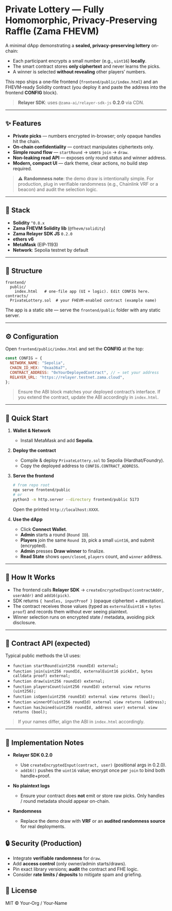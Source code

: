 # Private Lottery — Fully Homomorphic, Privacy‑Preserving Raffle (Zama FHEVM)

A minimal dApp demonstrating a **sealed, privacy‑preserving lottery** on-chain:

* Each participant encrypts a small number (e.g., `uint16`) **locally**.
* The smart contract stores **only ciphertext** and never learns the picks.
* A winner is selected **without revealing** other players’ numbers.

This repo ships a one‑file frontend (`frontend/public/index.html`) and an FHEVM‑ready Solidity contract (you deploy it and paste the address into the frontend **CONFIG** block).

> **Relayer SDK**: uses `@zama-ai/relayer-sdk-js` **0.2.0** via CDN.

---

## ✨ Features

* **Private picks** — numbers encrypted in-browser; only opaque handles hit the chain.
* **On-chain confidentiality** — contract manipulates ciphertexts only.
* **Simple round flow** — `startRound` → users `join` → `draw`.
* **Non‑leaking read API** — exposes only round status and winner address.
* **Modern, compact UI** — dark theme, clear actions, no build step required.

> ⚠️ **Randomness note**: the demo draw is intentionally simple. For production, plug in verifiable randomness (e.g., Chainlink VRF or a beacon) and audit the selection logic.

---

## 🧱 Stack

* **Solidity** `^0.8.x`
* **Zama FHEVM Solidity lib** (`@fhevm/solidity`)
* **Zama Relayer SDK JS** `0.2.0`
* **ethers v6**
* **MetaMask** (EIP‑1193)
* **Network**: Sepolia testnet by default

---

## 📁 Structure

```
frontend/
  public/
    index.html   # one‑file app (UI + logic). Edit CONFIG here.
contracts/
  PrivateLottery.sol  # your FHEVM-enabled contract (example name)
```

The app is a static site — serve the `frontend/public` folder with any static server.

---

## ⚙️ Configuration

Open `frontend/public/index.html` and set the **CONFIG** at the top:

```js
const CONFIG = {
  NETWORK_NAME: "Sepolia",
  CHAIN_ID_HEX: "0xaa36a7",
  CONTRACT_ADDRESS: "0xYourDeployedContract", // ← set your address
  RELAYER_URL: "https://relayer.testnet.zama.cloud",
};
```

> Ensure the ABI block matches your deployed contract’s interface. If you extend the contract, update the ABI accordingly in `index.html`.

---

## 🚀 Quick Start

1. **Wallet & Network**

   * Install MetaMask and add **Sepolia**.

2. **Deploy the contract**

   * Compile & deploy `PrivateLottery.sol` to Sepolia (Hardhat/Foundry).
   * Copy the deployed address to `CONFIG.CONTRACT_ADDRESS`.

3. **Serve the frontend**

   ```bash
   # from repo root
   npx serve frontend/public
   # or
   python3 -m http.server --directory frontend/public 5173
   ```

   Open the printed `http://localhost:XXXX`.

4. **Use the dApp**

   * Click **Connect Wallet**.
   * **Admin** starts a round (`Round ID`).
   * **Players** join the same `Round ID`, pick a small `uint16`, and submit (encrypted).
   * **Admin** presses **Draw winner** to finalize.
   * **Read State** shows `open/closed`, `players` count, and `winner` address.

---

## 🔐 How It Works

* The frontend calls **Relayer SDK** → `createEncryptedInput(contractAddr, userAddr)` and `add16(pick)`.
* SDK returns `{ handles, inputProof }` (opaque ciphertext + attestation).
* The contract receives those values (typed as `externalEuint16` + `bytes proof`) and records them without ever seeing plaintext.
* Winner selection runs on encrypted state / metadata, avoiding pick disclosure.

---

## 🧪 Contract API (expected)

Typical public methods the UI uses:

* `function startRound(uint256 roundId) external;`
* `function join(uint256 roundId, externalEuint16 pickExt, bytes calldata proof) external;`
* `function draw(uint256 roundId) external;`
* `function playersCount(uint256 roundId) external view returns (uint256);`
* `function isOpen(uint256 roundId) external view returns (bool);`
* `function winnerOf(uint256 roundId) external view returns (address);`
* `function hasJoined(uint256 roundId, address user) external view returns (bool);`

> If your names differ, align the ABI in `index.html` accordingly.

---

## 🧭 Implementation Notes

* **Relayer SDK 0.2.0**

  * Use `createEncryptedInput(contract, user)` (positional args in 0.2.0).
  * `add16()` pushes the `uint16` value; encrypt once per `join` to bind both handle+proof.

* **No plaintext logs**

  * Ensure your contract does **not** emit or store raw picks. Only handles / round metadata should appear on-chain.

* **Randomness**

  * Replace the demo draw with **VRF** or an **audited randomness source** for real deployments.



## 🔒 Security (Production)

* Integrate **verifiable randomness** for `draw`.
* Add **access control** (only owner/admin starts/draws).
* Pin exact library versions; **audit** the contract and FHE logic.
* Consider **rate limits / deposits** to mitigate spam and griefing.



## 📜 License

MIT © Your‑Org / Your‑Name


